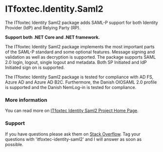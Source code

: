 # ITfoxtec.Identity.Saml2

The ITfoxtec Identity Saml2 package adds SAML-P support for both Identity Provider (IdP) and Relying Party (RP).

**Support both .NET Core and .NET framework.**

The ITfoxtec Identity Saml2 package implements the most important parts of the SAML-P standard and some optional features. 
Message signing and validation as well as decryption is supported. The package supports SAML 2.0 login, logout, single 
logout and metadata. Both SP Initiated and IdP Initiated sign on is supported. 

The ITfoxtec Identity Saml2 package is tested for compliance with AD FS, Azure AD and Azure AD B2C. 
Furthermore, the Danish OIOSAML 2.0 profile is supported and the Danish  NemLog-in is tested for compliance. 

### More information
You can read more on <a href="https://itfoxtec.com/identitysaml2">ITfoxtec Identity Saml2 Project Home Page</a>.

### Support
If you have questions please ask them on <a href="https://stackoverflow.com/questions/tagged/itfoxtec-identity-saml2">Stack Overflow</a>. Tag your questions with 'itfoxtec-identity-saml2' and I will answer as soon as possible.
